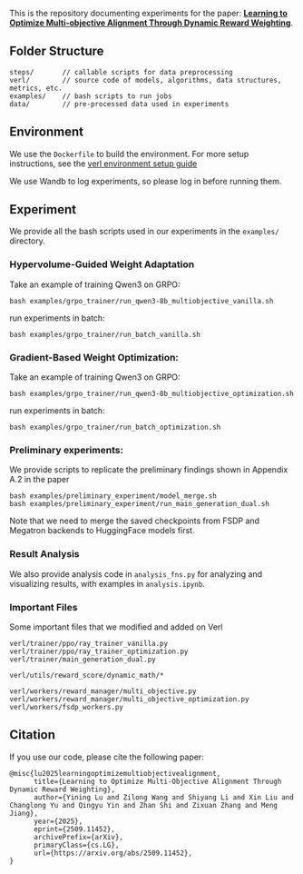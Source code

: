 This is the repository documenting experiments for the paper: [**Learning to Optimize Multi-objective Alignment Through Dynamic Reward Weighting**](https://arxiv.org/abs/2509.11452).

## Folder Structure
```
steps/       // callable scripts for data preprocessing
verl/        // source code of models, algorithms, data structures, metrics, etc. 
examples/    // bash scripts to run jobs
data/        // pre-processed data used in experiments
```

## Environment 
We use the `Dockerfile` to build the environment. For more setup instructions, see the [verl environment setup guide](https://verl.readthedocs.io/en/latest/start/install.html)

We use Wandb to log experiments, so please log in before running them.

## Experiment
We provide all the bash scripts used in our experiments in the `examples/` directory.

### Hypervolume-Guided Weight Adaptation
Take an example of training Qwen3 on GRPO:
```
bash examples/grpo_trainer/run_qwen3-8b_multiobjective_vanilla.sh
```

run experiments in batch:
```
bash examples/grpo_trainer/run_batch_vanilla.sh
```

### Gradient-Based Weight Optimization:
Take an example of training Qwen3 on GRPO: 
```
bash examples/grpo_trainer/run_qwen3-8b_multiobjective_optimization.sh
```

run experiments in batch:
```
bash examples/grpo_trainer/run_batch_optimization.sh
```

### Preliminary experiments:
We provide scripts to replicate the preliminary findings shown in Appendix A.2 in the paper
```
bash examples/preliminary_experiment/model_merge.sh
bash examples/preliminary_experiment/run_main_generation_dual.sh
```
Note that we need to merge the saved checkpoints from FSDP and Megatron backends to HuggingFace models first.

### Result Analysis
We also provide analysis code in `analysis_fns.py` for analyzing and visualizing results, with examples in `analysis.ipynb`.

### Important Files
Some important files that we modified and added on Verl
```
verl/trainer/ppo/ray_trainer_vanilla.py
verl/trainer/ppo/ray_trainer_optimization.py
verl/trainer/main_generation_dual.py

verl/utils/reward_score/dynamic_math/*

verl/workers/reward_manager/multi_objective.py
verl/workers/reward_manager/multi_objective_optimization.py
verl/workers/fsdp_workers.py
```

## Citation
If you use our code, please cite the following paper:
```
@misc{lu2025learningoptimizemultiobjectivealignment,
      title={Learning to Optimize Multi-Objective Alignment Through Dynamic Reward Weighting}, 
      author={Yining Lu and Zilong Wang and Shiyang Li and Xin Liu and Changlong Yu and Qingyu Yin and Zhan Shi and Zixuan Zhang and Meng Jiang},
      year={2025},
      eprint={2509.11452},
      archivePrefix={arXiv},
      primaryClass={cs.LG},
      url={https://arxiv.org/abs/2509.11452}, 
}
```
